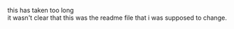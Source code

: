 this has taken too long  
it wasn't clear that this was the readme file that i was supposed to change.


